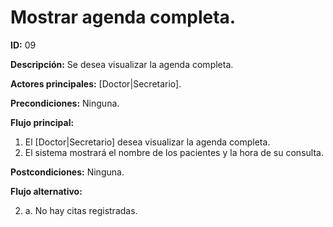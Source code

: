 # Mostrar agenda completa.
**ID:** 09

**Descripción:** Se desea visualizar la agenda completa.

**Actores principales:** [Doctor|Secretario].

**Precondiciones:** Ninguna.

**Flujo principal:**
1. El [Doctor|Secretario] desea visualizar la agenda completa.
2. El sistema mostrará el nombre de los pacientes y la hora de su consulta.

**Postcondiciones:** Ninguna.

**Flujo alternativo:**

2. a. No hay citas registradas.
